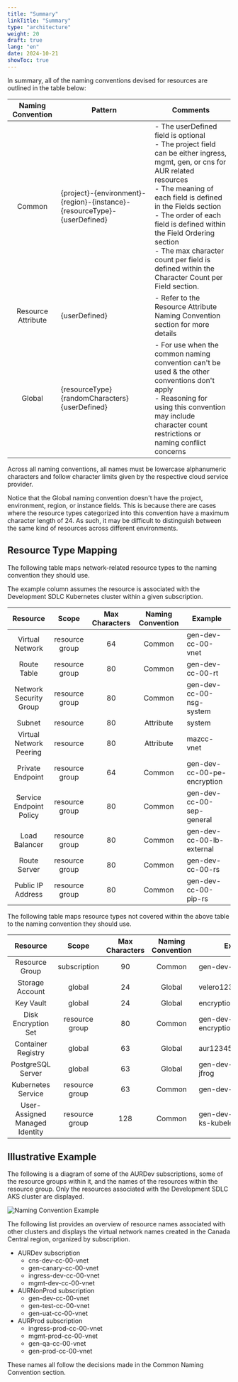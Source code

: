 ```yaml
---
title: "Summary"
linkTitle: "Summary"
type: "architecture"
weight: 20
draft: true
lang: "en"
date: 2024-10-21
showToc: true
---
```


In summary, all of the naming conventions devised for resources are outlined in the table below:

| Naming Convention  | Pattern                                                                  | Comments                                                                                                                                                                                                                                                                                                                                                                |
|:------------------:|--------------------------------------------------------------------------|-------------------------------------------------------------------------------------------------------------------------------------------------------------------------------------------------------------------------------------------------------------------------------------------------------------------------------------------------------------------------|
|       Common       | {project}-{environment}-{region}-{instance}-{resourceType}-{userDefined} | - The userDefined field is optional<br>- The project field can be either ingress, mgmt, gen, or cns for AUR related resources<br>- The meaning of each field is defined in the Fields section<br>- The order of each field is defined within the Field Ordering section<br>- The max character count per field is defined within the Character Count per Field section. |
| Resource Attribute | {userDefined}                                                            | - Refer to the Resource Attribute Naming Convention section for more details                                                                                                                                                                                                                                                                                            |
|       Global       | {resourceType}{randomCharacters}{userDefined}                            | - For use when the common naming convention can't be used & the other conventions don't apply<br>- Reasoning for using this convention may include character count restrictions or naming conflict concerns                                                                                                                                                             |

<div class="mb-400"></div>

Across all naming conventions, all names must be lowercase alphanumeric characters and follow character limits given by the respective cloud service provider.

Notice that the Global naming convention doesn't have the project, environment, region, or instance fields. This is because there are cases where the resource types categorized into this convention have a maximum character length of 24. As such, it may be difficult to distinguish between the same kind of resources across different environments.

## Resource Type Mapping

The following table maps network-related resource types to the naming convention they should use.

The example column assumes the resource is associated with the Development SDLC Kubernetes cluster within a given subscription.

|        Resource         |     Scope      | Max Characters | Naming Convention | Example                     |
|:-----------------------:|:--------------:|:--------------:|:-----------------:|-----------------------------|
|     Virtual Network     | resource group |       64       |      Common       | gen-dev-cc-00-vnet          |
|       Route Table       | resource group |       80       |      Common       | gen-dev-cc-00-rt            |
| Network Security Group  | resource group |       80       |      Common       | gen-dev-cc-00-nsg-system    |
|         Subnet          |    resource    |       80       |     Attribute     | system                      |
| Virtual Network Peering |    resource    |       80       |     Attribute     | mazcc-vnet                  |
|    Private Endpoint     | resource group |       64       |      Common       | gen-dev-cc-00-pe-encryption |
| Service Endpoint Policy | resource group |       80       |      Common       | gen-dev-cc-00-sep-general   |
|      Load Balancer      | resource group |       80       |      Common       | gen-dev-cc-00-lb-external   |
|      Route Server       | resource group |       80       |      Common       | gen-dev-cc-00-rs            |
|    Public IP Address    | resource group |       80       |      Common       | gen-dev-cc-00-pip-rs        |

<div class="mb-400"></div>

The following table maps resource types not covered within the above table to the naming convention they should use.

|            Resource            |     Scope      | Max Characters | Naming Convention | Example                       |
|:------------------------------:|:--------------:|:--------------:|:-----------------:|-------------------------------|
|         Resource Group         |  subscription  |       90       |      Common       | gen-dev-cc-00-rg              |
|        Storage Account         |     global     |       24       |      Global       | velero12345678sa              |
|           Key Vault            |     global     |       24       |      Global       | encryption12345678kv          |
|      Disk Encryption Set       | resource group |       80       |      Common       | gen-dev-cc-00-des-encryption  |
|       Container Registry       |     global     |       63       |      Global       | aur12345678cr                 |
|       PostgreSQL Server        |     global     |       63       |      Global       | gen-dev-cc-00-psql-jfrog      |
|    Kubernetes Service    | resource group |       63       |      Common       | gen-dev-cc-00-ks             |
| User-Assigned Managed Identity | resource group |      128       |      Common       | gen-dev-cc-00-msi-ks-kubelet |

<div class="mb-400"></div>

## Illustrative Example

The following is a diagram of some of the AURDev subscriptions, some of the resource groups within it, and the names of the resources within the resource group. Only the resources associated with the Development SDLC AKS cluster are displayed.

![Naming Convention Example](/images/architecture/organization/naming-convention-example.svg)

The following list provides an overview of resource names associated with other clusters and displays the virtual network names created in the Canada Central region, organized by subscription.

- AURDev subscription
  - cns-dev-cc-00-vnet
  - gen-canary-cc-00-vnet
  - ingress-dev-cc-00-vnet
  - mgmt-dev-cc-00-vnet
- AURNonProd subscription
  - gen-dev-cc-00-vnet
  - gen-test-cc-00-vnet
  - gen-uat-cc-00-vnet
- AURProd subscription
  - ingress-prod-cc-00-vnet
  - mgmt-prod-cc-00-vnet
  - gen-qa-cc-00-vnet
  - gen-prod-cc-00-vnet

These names all follow the decisions made in the Common Naming Convention section.

